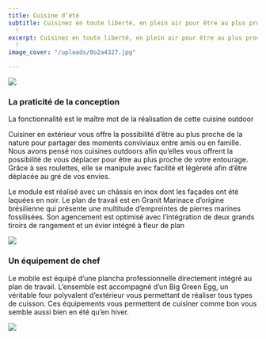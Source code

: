 ```yaml
---
title: Cuisine d’été
subtitle: Cuisinez en toute liberté, en plein air pour être au plus proche de la nature
  !
excerpt: Cuisinez en toute liberté, en plein air pour être au plus proche de la nature
  !
image_cover: "/uploads/0o2a4327.jpg"

---
```

![](/uploads/0o2a4327.jpg)

### **La praticité de la conception**

La fonctionnalité est le maître mot de la réalisation de cette cuisine outdoor

Cuisiner en extérieur vous offre la possibilité d’être au plus proche de la nature pour partager des moments conviviaux entre amis ou en famille. Nous avons pensé nos cuisines outdoors afin qu’elles vous offrent la possibilité de vous déplacer pour être au plus proche de votre entourage. Grâce à ses roulettes, elle se manipule avec facilité et légèreté afin d’être déplacée au gré de vos envies.

Le module est réalisé avec un châssis en inox dont les façades ont été laquées en noir. Le plan de travail est en Granit Marinace d’origine brésilienne qui présente une multitude d’empreintes de pierres marines fossilisées. Son agencement est optimisé avec l’intégration de deux grands tiroirs de rangement et un évier intégré à fleur de plan

![](/uploads/0o2a4391.jpg)

### **Un équipement de chef**

Le mobile est équipé d’une plancha professionnelle directement intégré au plan de travail. L’ensemble est accompagné d’un Big Green Egg, un véritable four polyvalent d’extérieur vous permettant de réaliser tous types de cuisson. Ces équipements vous permettent de cuisiner comme bon vous semble aussi bien en été qu’en hiver.

![](/uploads/0o2a4467.jpg)